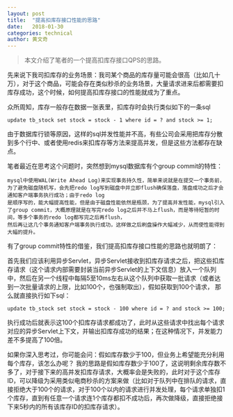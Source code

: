 ```yaml
---
layout: post
title:  "提高扣库存接口性能的思路"
date:   2018-01-30
categories: technical
author: 黄文奇
---
```


> 本文介绍了笔者的一个提高扣库存接口QPS的思路。

先来说下我司扣库存的业务场景：我司某个商品的库存量可能会很高（比如几十万），对于这个商品，可能会存在类似秒杀的业务场景，大量请求进来后都需要扣库存成功，这个时候，如何提高扣库存接口的性能就成为了重点。

众所周知，库存一般存在数据一张表里，扣库存时会执行类似如下的一条sql

```
update tb_stock set stock = stock - 1 where id = ? and stock >= 1;
```

由于数据库行锁等原因，这样的sql并发性能并不高，有些公司会采用把库存分散到多个行中、或者使用redis来扣库存等方法来提高并发，但是这些方法都存在缺点。

笔者最近在思考这个问题时，突然想到mysql数据库有个group commit的特性：

```
mysql中使用WAL(Write Ahead Log)来实现事务持久性，简单来说就是在提交一个事务前，为了避免磁盘随机写，会先把redo log写到磁盘中并立即flush确保落盘，落盘成功之后才会通知客户端事务执行成功；由于redo log
是顺序写的，能大幅提高性能，但是由于磁盘性能依然是瓶颈，为了提高并发性能，mysql引入了group commit，大概原理就是在写完redo log之后并不马上flush，而是等待短暂的时间，等多个事务的redo log都写完之后再flush，
然后再让这几个事务通知客户端事务执行成功，这样做之后刷盘操作大幅减少，从而使性能得到大幅的提升。
```

有了group commit特性的借鉴，我们提高扣库存接口性能的思路也就明朗了：

首先我们应该利用异步Servlet，异步Servlet接收到扣库存请求之后，把这些扣库存请求（这个请求内部需要封装当前异步Servlet的上下文信息）放入一个队列中，然后在另一个线程中每隔5至10ms左右从这个队列中获取一批请求（或者达到一次批量请求的上限，比如100个，也强制取出），假如获取到100个请求，
那么就直接执行如下sql：

```
update tb_stock set stock = stock - 100 where id = ? and stock >= 100;
```

执行成功后就表示这100个扣库存请求都成功了，此时从这些请求中找出每个请求对应的异步Servlet上下文，并输出扣库存成功的结果；在这种情况下，并发能力差不多提高了100倍。

如果你深入思考过，你可能会问：假如库存数少于100，但业务上希望能充分利用每个库存，该怎么办呢？
我的思路是假如库存数少于100了，这说明剩余库存数不多了，对于接下来的高并发扣库存请求，大概率会是失败的，此时对于这个库存ID，可以降级为采用类似电商秒杀的方案来做（比如对于队列中在排队的请求，直接拒绝大于100个的请求，对于100个以内的请求进行并发处理，每个请求单独扣1个库存，直到有任意一个请求连1个库存都扣不成功后，再次做降级，直接拒绝接下来5秒内的所有该库存ID的扣库存请求）。
